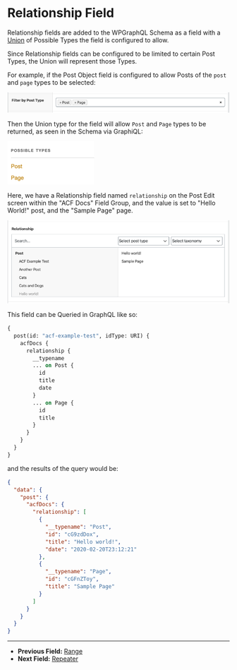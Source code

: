 # Relationship Field

Relationship fields are added to the WPGraphQL Schema as a field with a [Union](https://graphql.org/learn/schema/#union-types) of Possible Types the field is configured to allow.

Since Relationship fields can be configured to be limited to certain Post Types, the Union will represent those Types.

For example, if the Post Object field is configured to allow Posts of the `post` and `page` types to be selected:

![Relationship field Post Type Config](../img/relationship-field-post-type-config.png?raw=true)

Then the Union type for the field will allow `Post` and `Page` types to be returned, as seen in the Schema via GraphiQL:

![Relationship field Union Possible Types](../img/relationship-field-possible-types.png?raw=true)

Here, we have a Relationship field named `relationship` on the Post Edit screen within the "ACF Docs" Field Group, and the value is set to "Hello World!" post, and the "Sample Page" page.

![Relationship field in the Edit Post screen](../img/relationship-field-input.png?raw=true)

This field can be Queried in GraphQL like so:

```graphql
{
  post(id: "acf-example-test", idType: URI) {
    acfDocs {
      relationship {
        __typename
        ... on Post {
          id
          title
          date
        }
        ... on Page {
          id
          title
        }
      }
    }
  }
}
```

and the results of the query would be:

```json
{
  "data": {
    "post": {
      "acfDocs": {
        "relationship": [
          {
            "__typename": "Post",
            "id": "cG9zdDox",
            "title": "Hello world!",
            "date": "2020-02-20T23:12:21"
          },
          {
            "__typename": "Page",
            "id": "cGFnZToy",
            "title": "Sample Page"
          }
        ]
      }
    }
  }
}
```

----

- **Previous Field:** [Range](./range.md)
- **Next Field:** [Repeater](./repeater.md)

